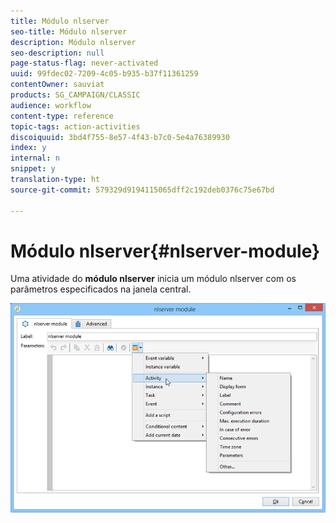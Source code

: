 ```yaml
---
title: Módulo nlserver
seo-title: Módulo nlserver
description: Módulo nlserver
seo-description: null
page-status-flag: never-activated
uuid: 99fdec02-7209-4c05-b935-b37f11361259
contentOwner: sauviat
products: SG_CAMPAIGN/CLASSIC
audience: workflow
content-type: reference
topic-tags: action-activities
discoiquuid: 3bd4f755-8e57-4f43-b7c0-5e4a76389930
index: y
internal: n
snippet: y
translation-type: ht
source-git-commit: 579329d9194115065dff2c192deb0376c75e67bd

---
```



# Módulo nlserver{#nlserver-module}

Uma atividade do **módulo nlserver** inicia um módulo nlserver com os parâmetros especificados na janela central.

![](assets/nlserver_module_edit.png)

